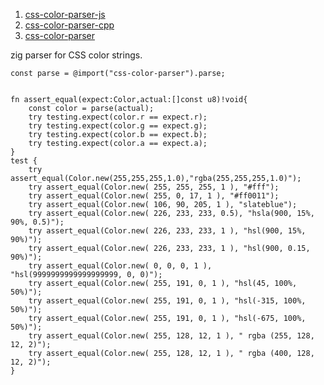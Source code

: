 1. [css-color-parser-js](https://github.com/deanm/css-color-parser-js)
2. [css-color-parser-cpp](https://github.com/mapbox/css-color-parser-cpp)
3. [css-color-parser](https://github.com/catnuko/css-color-parser)

zig parser for CSS color strings.
```zig
const parse = @import("css-color-parser").parse;


fn assert_equal(expect:Color,actual:[]const u8)!void{
    const color = parse(actual);
    try testing.expect(color.r == expect.r);
    try testing.expect(color.g == expect.g);
    try testing.expect(color.b == expect.b);
    try testing.expect(color.a == expect.a);
}
test {
    try assert_equal(Color.new(255,255,255,1.0),"rgba(255,255,255,1.0)");
    try assert_equal(Color.new( 255, 255, 255, 1 ), "#fff");
    try assert_equal(Color.new( 255, 0, 17, 1 ), "#ff0011");
    try assert_equal(Color.new( 106, 90, 205, 1 ), "slateblue");
    try assert_equal(Color.new( 226, 233, 233, 0.5), "hsla(900, 15%, 90%, 0.5)");
    try assert_equal(Color.new( 226, 233, 233, 1 ), "hsl(900, 15%, 90%)");
    try assert_equal(Color.new( 226, 233, 233, 1 ), "hsl(900, 0.15, 90%)");
    try assert_equal(Color.new( 0, 0, 0, 1 ), "hsl(9999999999999999999, 0, 0)");
    try assert_equal(Color.new( 255, 191, 0, 1 ), "hsl(45, 100%, 50%)");
    try assert_equal(Color.new( 255, 191, 0, 1 ), "hsl(-315, 100%, 50%)");
    try assert_equal(Color.new( 255, 191, 0, 1 ), "hsl(-675, 100%, 50%)");
    try assert_equal(Color.new( 255, 128, 12, 1 ), " rgba (255, 128, 12, 2)");
    try assert_equal(Color.new( 255, 128, 12, 1 ), " rgba (400, 128, 12, 2)");
}
```